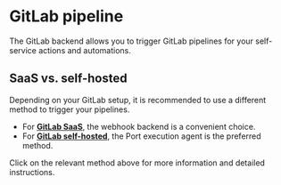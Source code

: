# GitLab pipeline

The GitLab backend allows you to trigger GitLab pipelines for your self-service actions and automations. 

## SaaS vs. self-hosted

Depending on your GitLab setup, it is recommended to use a different method to trigger your pipelines.

- For [**GitLab SaaS**](/actions-and-automations/setup-backend/gitlab-pipeline/saas), the webhook backend is a convenient choice.
- For [**GitLab self-hosted**](/actions-and-automations/setup-backend/gitlab-pipeline/self-hosted), the Port execution agent is the preferred method.

Click on the relevant method above for more information and detailed instructions.  